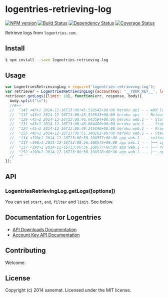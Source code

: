 # logentries-retrieving-log
[![NPM version][npm-image]][npm-url] [![Build Status][travis-image]][travis-url] [![Dependency Status][daviddm-url]][daviddm-image] [![Coverage Status][coveralls-image]][coveralls-url]

Retrieve logs from `logentries.com`.


## Install

```bash
$ npm install --save logentries-retrieving-log
```


## Usage

```javascript
var LogentriesRetrievingLog = require('logentries-retrieving-log');
var retriever = LogentriesRetrievingLog({accountKey: '__YOUR_KEY__', logAddr: '__LOG_ADDR__'});
retriever.getLogs({limit: 10}, function(err, response, body){
  body.split("\n");
  //#=>
  //  "145 <45>1 2014-12-16T13:00:45.518543+00:00 heroku api - - Add logentries:tryit add-on by o.gata.ken@gmail.com",
  //  "137 <45>1 2014-12-16T13:00:45.518543+00:00 heroku api - - Release v11 created by o.gata.ken@gmail.com",
  //  "129 <45>1 2014-12-16T13:00:46.043594+00:00 heroku web.1 - - State changed from up to starting",
  //  "131 <45>1 2014-12-16T13:00:48.084480+00:00 heroku web.1 - - Stopping all processes with SIGTERM",
  //  "124 <45>1 2014-12-16T13:00:49.345190+00:00 heroku web.1 - - Process exited with status 0",
  //  "155 <45>1 2014-12-16T13:00:51.140262+00:00 heroku web.1 - - Starting process with command `bin/hubot -a slack -n hubot`",
  //  "134 <190>1 2014-12-16T13:00:56.108557+00:00 app web.1 - - coffeelint@1.7.1 node_modules/coffeelint",
  //  "117 <190>1 2014-12-16T13:00:56.108575+00:00 app web.1 - - ├── ignore@2.2.15",
  //  "117 <190>1 2014-12-16T13:00:56.108577+00:00 app web.1 - - ├── resolve@0.6.3",
  //  "152 <190>1 2014-12-16T13:00:56.108578+00:00 app web.1 - - ├── optimist@0.6.1 (wordwrap@0.0.2, minimist@0.0.10)"
  //  ""
});
```

## API

### LogentriesRetrievingLog.getLogs([options])

You can set `start`, `end`, `filter` and `limit`. See below.

## Documentation for Logentries

* [API Downloads Documentation](https://logentries.com/doc/api-download/)
* [Account Key API Documentation](https://logentries.com/doc/accountkey/)


## Contributing

Welcome.


## License

Copyright (c) 2014 sanemat. Licensed under the MIT license.



[npm-url]: https://npmjs.org/package/logentries-retrieving-log
[npm-image]: https://badge.fury.io/js/logentries-retrieving-log.svg
[travis-url]: https://travis-ci.org/sanemat/node-logentries-retrieving-log
[travis-image]: https://travis-ci.org/sanemat/node-logentries-retrieving-log.svg?branch=master
[daviddm-url]: https://david-dm.org/sanemat/node-logentries-retrieving-log.svg?theme=shields.io
[daviddm-image]: https://david-dm.org/sanemat/node-logentries-retrieving-log
[coveralls-url]: https://coveralls.io/r/sanemat/node-logentries-retrieving-log
[coveralls-image]: https://coveralls.io/repos/sanemat/node-logentries-retrieving-log/badge.png
